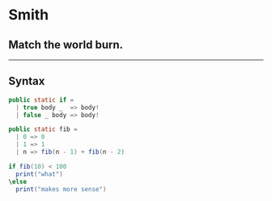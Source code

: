 # Smith
## Match the world burn.

---

## Syntax

```java
public static if =
  | true body _  => body!
  | false _ body => body!

public static fib =
  | 0 => 0
  | 1 => 1
  | n => fib(n - 1) + fib(n - 2)

if fib(10) < 100
  print("what")
\else
  print("makes more sense")
```
